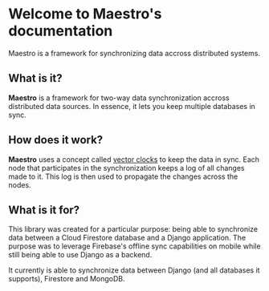 # Welcome to Maestro's documentation

Maestro is a framework for synchronizing data accross distributed systems.

## What is it?

**Maestro** is a framework for two-way data synchronization accross distributed data sources. In essence, it lets you keep multiple databases in sync.

## How does it work?

**Maestro** uses a concept called [vector clocks](https://en.wikipedia.org/wiki/Vector_clock) to keep the data in sync. Each node that participates in the synchronization keeps a log of all changes made to it. This log is then used to propagate the changes across the nodes.

## What is it for?

This library was created for a particular purpose: being able to synchronize data between a Cloud Firestore database and a Django application. The purpose was to leverage Firebase's offline sync capabilities on mobile while still being able to use Django as a backend.

It currently is able to synchronize data between Django (and all databases it supports), Firestore and MongoDB.

